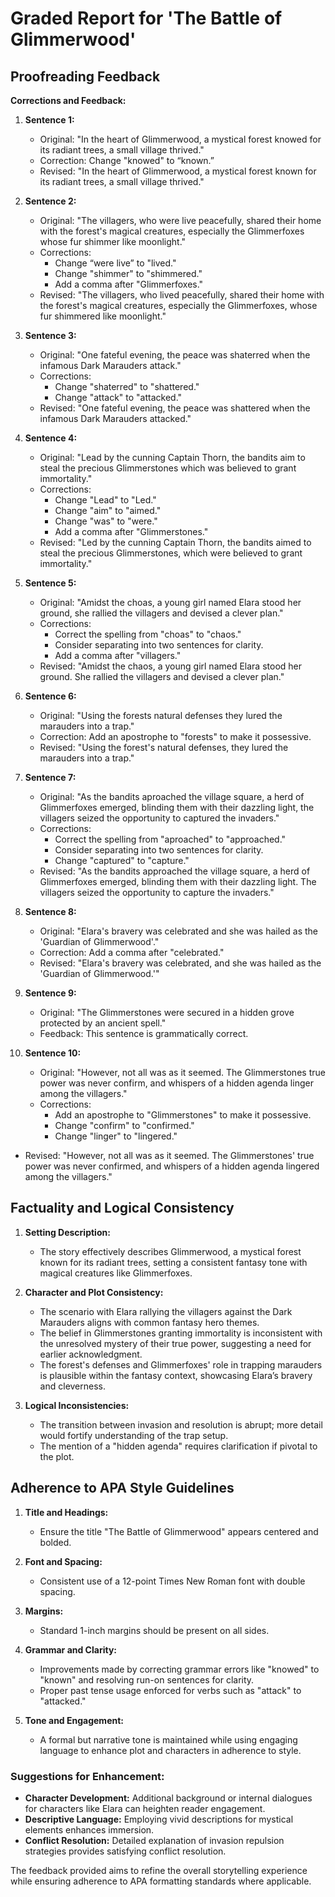 # Graded Report for 'The Battle of Glimmerwood'

## Proofreading Feedback

**Corrections and Feedback:**

1. **Sentence 1:**
   - Original: "In the heart of Glimmerwood, a mystical forest knowed for its radiant trees, a small village thrived."
   - Correction: Change "knowed" to “known.”
   - Revised: "In the heart of Glimmerwood, a mystical forest known for its radiant trees, a small village thrived."

2. **Sentence 2:**
   - Original: "The villagers, who were live peacefully, shared their home with the forest's magical creatures, especially the Glimmerfoxes whose fur shimmer like moonlight."
   - Corrections:
      - Change “were live” to "lived."
      - Change "shimmer" to "shimmered."
      - Add a comma after "Glimmerfoxes."
   - Revised: "The villagers, who lived peacefully, shared their home with the forest's magical creatures, especially the Glimmerfoxes, whose fur shimmered like moonlight."

3. **Sentence 3:**
   - Original: "One fateful evening, the peace was shaterred when the infamous Dark Marauders attack."
   - Corrections:
     - Change "shaterred" to "shattered."
     - Change "attack" to "attacked."
   - Revised: "One fateful evening, the peace was shattered when the infamous Dark Marauders attacked."

4. **Sentence 4:**
   - Original: "Lead by the cunning Captain Thorn, the bandits aim to steal the precious Glimmerstones which was believed to grant immortality."
   - Corrections:
     - Change "Lead" to "Led."
     - Change "aim" to "aimed."
     - Change "was" to "were."
     - Add a comma after "Glimmerstones."
   - Revised: "Led by the cunning Captain Thorn, the bandits aimed to steal the precious Glimmerstones, which were believed to grant immortality."

5. **Sentence 5:**
   - Original: "Amidst the choas, a young girl named Elara stood her ground, she rallied the villagers and devised a clever plan."
   - Corrections:
     - Correct the spelling from "choas" to "chaos."
     - Consider separating into two sentences for clarity.
     - Add a comma after "villagers."
   - Revised: "Amidst the chaos, a young girl named Elara stood her ground. She rallied the villagers and devised a clever plan."

6. **Sentence 6:**
   - Original: "Using the forests natural defenses they lured the marauders into a trap."
   - Correction: Add an apostrophe to "forests" to make it possessive.
   - Revised: "Using the forest's natural defenses, they lured the marauders into a trap."

7. **Sentence 7:**
   - Original: "As the bandits aproached the village square, a herd of Glimmerfoxes emerged, blinding them with their dazzling light, the villagers seized the opportunity to captured the invaders."
   - Corrections:
     - Correct the spelling from "aproached" to "approached."
     - Consider separating into two sentences for clarity.
     - Change "captured" to "capture."
   - Revised: "As the bandits approached the village square, a herd of Glimmerfoxes emerged, blinding them with their dazzling light. The villagers seized the opportunity to capture the invaders."

8. **Sentence 8:**
   - Original: "Elara's bravery was celebrated and she was hailed as the 'Guardian of Glimmerwood'."
   - Correction: Add a comma after "celebrated."
   - Revised: "Elara's bravery was celebrated, and she was hailed as the 'Guardian of Glimmerwood.'"

9. **Sentence 9:**
   - Original: "The Glimmerstones were secured in a hidden grove protected by an ancient spell."
   - Feedback: This sentence is grammatically correct.

10. **Sentence 10:**
    - Original: "However, not all was as it seemed. The Glimmerstones true power was never confirm, and whispers of a hidden agenda linger among the villagers."
    - Corrections:
      - Add an apostrophe to "Glimmerstones" to make it possessive.
      - Change "confirm" to "confirmed."
      - Change "linger" to "lingered."
   - Revised: "However, not all was as it seemed. The Glimmerstones' true power was never confirmed, and whispers of a hidden agenda lingered among the villagers."

## Factuality and Logical Consistency

1. **Setting Description:**
   - The story effectively describes Glimmerwood, a mystical forest known for its radiant trees, setting a consistent fantasy tone with magical creatures like Glimmerfoxes.

2. **Character and Plot Consistency:**
   - The scenario with Elara rallying the villagers against the Dark Marauders aligns with common fantasy hero themes.
   - The belief in Glimmerstones granting immortality is inconsistent with the unresolved mystery of their true power, suggesting a need for earlier acknowledgment.
   - The forest's defenses and Glimmerfoxes' role in trapping marauders is plausible within the fantasy context, showcasing Elara’s bravery and cleverness.

3. **Logical Inconsistencies:**
   - The transition between invasion and resolution is abrupt; more detail would fortify understanding of the trap setup.
   - The mention of a "hidden agenda" requires clarification if pivotal to the plot.

## Adherence to APA Style Guidelines

1. **Title and Headings:**
   - Ensure the title "The Battle of Glimmerwood" appears centered and bolded.

2. **Font and Spacing:**
   - Consistent use of a 12-point Times New Roman font with double spacing.

3. **Margins:**
   - Standard 1-inch margins should be present on all sides.

4. **Grammar and Clarity:**
   - Improvements made by correcting grammar errors like "knowed" to "known" and resolving run-on sentences for clarity.
   - Proper past tense usage enforced for verbs such as "attack" to "attacked."

5. **Tone and Engagement:**
   - A formal but narrative tone is maintained while using engaging language to enhance plot and characters in adherence to style.

### Suggestions for Enhancement:

- **Character Development:** Additional background or internal dialogues for characters like Elara can heighten reader engagement.
- **Descriptive Language:** Employing vivid descriptions for mystical elements enhances immersion.
- **Conflict Resolution:** Detailed explanation of invasion repulsion strategies provides satisfying conflict resolution.

The feedback provided aims to refine the overall storytelling experience while ensuring adherence to APA formatting standards where applicable.